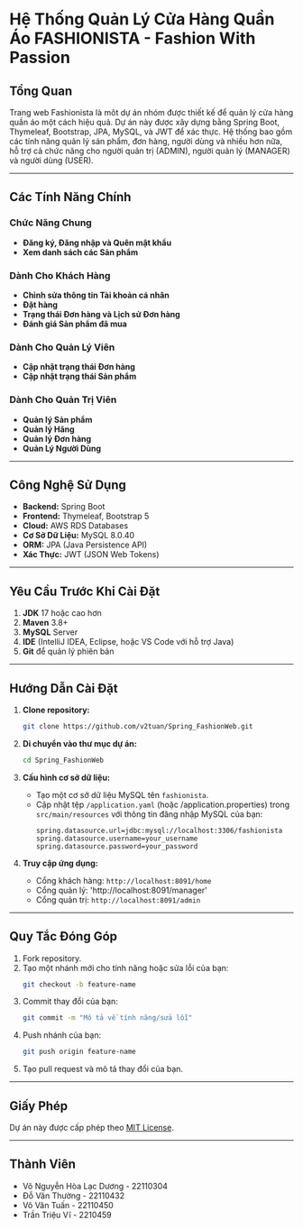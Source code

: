 # Hệ Thống Quản Lý Cửa Hàng Quần Áo FASHIONISTA - Fashion With Passion

## Tổng Quan
Trang web Fashionista là môt dự án nhóm được thiết kế để quản lý cửa hàng quần áo một cách hiệu quả. Dự án này được xây dựng bằng Spring Boot, Thymeleaf, Bootstrap, JPA, MySQL, và JWT để xác thực. Hệ thống bao gồm các tính năng quản lý sản phẩm, đơn hàng, người dùng và nhiều hơn nữa, hỗ trợ cả chức năng cho người quản trị (ADMIN), người quản lý (MANAGER) và người dùng (USER).

---

## Các Tính Năng Chính

### Chức Năng Chung
- **Đăng ký, Đăng nhập và Quên mật khẩu**
- **Xem danh sách các Sản phẩm**

### Dành Cho Khách Hàng
- **Chỉnh sửa thông tin Tài khoản cá nhân**
- **Đặt hàng**
- **Trạng thái Đơn hàng và Lịch sử Đơn hàng**
- **Đánh giá Sản phẩm đã mua**

### Dành Cho Quản Lý Viên
- **Cập nhật trạng thái Đơn hàng**
- **Cập nhật trạng thái Sản phẩm**

### Dành Cho Quản Trị Viên
- **Quản lý Sản phẩm**
- **Quản lý Hãng**
- **Quản lý Đơn hàng**
- **Quản Lý Người Dùng**

---

## Công Nghệ Sử Dụng

- **Backend:** Spring Boot
- **Frontend:** Thymeleaf, Bootstrap 5
- **Cloud:** AWS RDS Databases
- **Cơ Sở Dữ Liệu:** MySQL 8.0.40
- **ORM:** JPA (Java Persistence API)
- **Xác Thực:** JWT (JSON Web Tokens)

---

## Yêu Cầu Trước Khi Cài Đặt

1. **JDK** 17 hoặc cao hơn
2. **Maven** 3.8+
3. **MySQL** Server
4. **IDE** (IntelliJ IDEA, Eclipse, hoặc VS Code với hỗ trợ Java)
5. **Git** để quản lý phiên bản

---

## Hướng Dẫn Cài Đặt

1. **Clone repository:**
   ```bash
   git clone https://github.com/v2tuan/Spring_FashionWeb.git
   ```

2. **Di chuyển vào thư mục dự án:**
   ```bash
   cd Spring_FashionWeb
   ```

3. **Cấu hình cơ sở dữ liệu:**
   - Tạo một cơ sở dữ liệu MySQL tên `fashionista`.
   - Cập nhật tệp `/application.yaml` (hoặc /application.properties) trong `src/main/resources` với thông tin đăng nhập MySQL của bạn:
     ```properties
     spring.datasource.url=jdbc:mysql://localhost:3306/fashionista
     spring.datasource.username=your_username
     spring.datasource.password=your_password
     ```

4. **Truy cập ứng dụng:**
   - Cổng khách hàng: `http://localhost:8091/home`
   - Cổng quản lý: 'http://localhost:8091/manager'
   - Cổng quản trị: `http://localhost:8091/admin`

---

## Quy Tắc Đóng Góp

1. Fork repository.
2. Tạo một nhánh mới cho tính năng hoặc sửa lỗi của bạn:
   ```bash
   git checkout -b feature-name
   ```
3. Commit thay đổi của bạn:
   ```bash
   git commit -m "Mô tả về tính năng/sửa lỗi"
   ```
4. Push nhánh của bạn:
   ```bash
   git push origin feature-name
   ```
5. Tạo pull request và mô tả thay đổi của bạn.

---

## Giấy Phép
Dự án này được cấp phép theo [MIT License](LICENSE).

---

## Thành Viên
  - Võ Nguyễn Hòa Lạc Dương - 22110304
  - Đỗ Văn Thường - 22110432
  - Võ Văn Tuấn - 22110450
  - Trần Triệu Vĩ - 2210459

